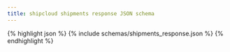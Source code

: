 ```yaml
---
title: shipcloud shipments response JSON schema
---
```


{% highlight json %}
{% include schemas/shipments_response.json %}
{% endhighlight %}
